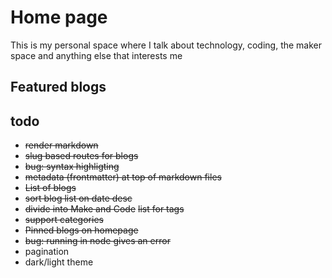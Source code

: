 <script lang="ts">
    import Posts from '$src/components/Posts.svelte';
    import type { PageData } from './$types';
    export let data: PageData;

    let posts = data.posts
</script>

# Home page

This is my personal space where I talk about technology, coding, the maker space and anything else that interests me

## Featured blogs

<Posts posts={data.posts} size="3" tag="featured" />

## todo

* ~~render markdown~~
* ~~slug based routes for blogs~~
* ~~bug: syntax highligting~~
* ~~metadata (frontmatter) at top of markdown files~~
* ~~List of blogs~~
* ~~sort blog list on date desc~~
* ~~divide into Make and Code~~ ~~list for tags~~
* ~~support categories~~
* ~~Pinned blogs on homepage~~
* ~~bug: running in node gives an error~~
* pagination
* dark/light theme
